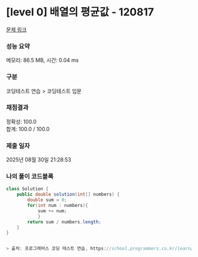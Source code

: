 # [level 0] 배열의 평균값 - 120817 

[문제 링크](https://school.programmers.co.kr/learn/courses/30/lessons/120817?language=java) 

### 성능 요약

메모리: 86.5 MB, 시간: 0.04 ms

### 구분

코딩테스트 연습 > 코딩테스트 입문

### 채점결과

정확성: 100.0<br/>합계: 100.0 / 100.0

### 제출 일자

2025년 08월 30일 21:28:53

### 나의 풀이 코드블록

``` java
class Solution {
    public double solution(int[] numbers) {
        double sum = 0;
        for(int num : numbers){
            sum += num;
            }
        return sum / numbers.length;
    }
}


> 출처: 프로그래머스 코딩 테스트 연습, https://school.programmers.co.kr/learn/challenges
